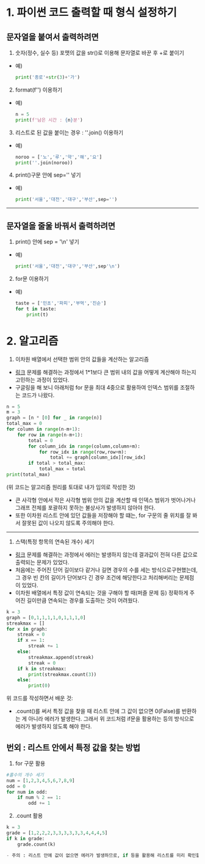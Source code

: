 # 1. 파이썬 코드 출력할 때 형식 설정하기

## 문자열을 붙여서 출력하려면

1. 숫자(정수, 실수 등) 포맷의 값을 str()로 이용해 문자열로 바꾼 후 +로 붙이기
- 예)
    ```python
    print('종로'+str(3)+'가')
    ```

2. format(f'') 이용하기
- 예)
    ```python
    n = 5
    print(f'남은 시간 : {n}분')
    ```

3. 리스트로 된 값을 붙이는 경우 : ''.join() 이용하기
- 예)
    ```python
    noroo = ['노','루','약','해','요']
    print(''.join(noroo))
    ```

4. print()구문 안에 sep='' 넣기
- 예)
    ```python
    print('서울','대전','대구','부산',sep='')
    ```

---
## 문자열을 줄울 바꿔서 출력하려면
1. print() 안에 sep = '\n' 넣기
- 예)
    ```python
    print('서울','대전','대구','부산',sep'\n')
    ```
2. for문 이용하기
- 예)
    ```python
    taste = ['민초','파피','부먹','진순']
    for t in taste:
        print(t)
    ```

# 2. 알고리즘

1. 이차원 배열에서 선택한 범위 안의 값들을 계산하는 알고리즘
- [링크](https://swexpertacademy.com/main/code/problem/problemDetail.do?contestProbId=AV5PzOCKAigDFAUq&categoryId=AV5PzOCKAigDFAUq&categoryType=CODE&problemTitle=2001&orderBy=FIRST_REG_DATETIME&selectCodeLang=ALL&select-1=&pageSize=10&pageIndex=1) 문제를 해결하는 과정에서 1*1보다 큰 범위 내의 값을 어떻게 계산해야 하는지 고민하는 과정이 있었다.
- 구글링을 해 보니 아래처럼 for 문을 최대 4중으로 활용하여 인덱스 범위를 조절하는 코드가 나왔다.
```python
n = 5
m = 3
graph = [n * [0] for _ in range(n)]
total_max = 0
for column in range(n-m+1):
    for row in range(n-m+1):
        total = 0
        for column_idx in range(column,column+m):
            for row_idx in range(row,row+m):
                total += graph[column_idx][row_idx]
        if total > total_max:
            total_max = total
print(total_max)
```
(위 코드는 알고리즘 원리를 토대로 내가 임의로 작성한 것)
- 큰 사각형 안에서 작은 사각형 범위 안의 값을 계산할 때 인덱스 범위가 벗어나거나 그래프 전체를 포괄하지 못하는 불상사가 발생하지 않아야 한다.
- 또한 이차원 리스트 안에 있던 값들을 저장해야 할 떄는, for 구문의 줄 위치를 잘 봐서 잘못된 값이 나오지 않도록 주의해야 한다.
  
---

1. 스택(특정 항목의 연속된 개수) 세기
- [링크](https://swexpertacademy.com/main/code/problem/problemDetail.do?contestProbId=AV5PuPq6AaQDFAUq&categoryId=AV5PuPq6AaQDFAUq&categoryType=CODE&problemTitle=1979&orderBy=FIRST_REG_DATETIME&selectCodeLang=ALL&select-1=&pageSize=10&pageIndex=1&&&&&&&&&) 문제를 해결하는 과정에서 에러는 발생하지 않는데 결과값이 전혀 다른 값으로 출력되는 문제가 있었다.
- 처음에는 주어진 단어 길이보다 같거나 길면 경우의 수를 세는 방식으로구현했는데, 그 경우 빈 칸의 길이가 단어보다 긴 경우 조건에 해당한다고 처리해버리는 문제점이 있었다.
- 이차원 배열에서 특정 값이 연속되는 것을 구해야 할 때(퍼즐 문제 등) 정확하게 주어진 길이만큼 연속되는 경우를 도출하는 것이 어려웠다.
```python
k = 3
graph = [0,1,1,1,1,0,1,1,1,0]
streakmax = []
for x in graph:
    streak = 0
    if x == 1:
        streak += 1
    else:
        streakmax.append(streak)
        streak = 0
    if k in streakmax:
        print(streakmax.count(3))
    else:
        print(0)
```
위 코드를 작성하면서 배운 것:

- .count()를 써서 특정 값을 찾을 때 리스트 안에 그 값이 없으면 0(False)를 반환하는 게 아니라 에러가 발생한다. 그래서 위 코드처럼 if문을 활용하는 등의 방식으로 에러가 발생하지 않도록 해야 한다.

## 번외 : 리스트 안에서 특정 값을 찾는 방법

1. for 구문 활용
```python
#홀수의 개수 세기
num = [1,2,3,4,5,6,7,8,9]
odd = 0
for num in odd:
    if num % 2 == 1:
        odd += 1
```

2. .count 활용
```python
k = 3
grade = [1,2,2,2,3,3,3,3,3,3,4,4,4,5]
if k in grade:
    grade.count(k)

- 주의 : 리스트 안에 값이 없으면 에러가 발생하므로, if 등을 활용해 리스트를 미리 확인할 필요가 있음

